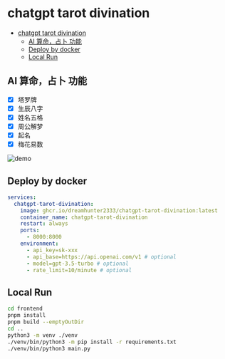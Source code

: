 # chatgpt tarot divination

- [chatgpt tarot divination](#chatgpt-tarot-divination)
  - [AI 算命，占卜 功能](#ai-算命占卜-功能)
  - [Deploy by docker](#deploy-by-docker)
  - [Local Run](#local-run)

## AI 算命，占卜 功能

- [x] 塔罗牌
- [x] 生辰八字
- [x] 姓名五格
- [x] 周公解梦
- [x] 起名
- [x] 梅花易数

![demo](assets/demo.png)

## Deploy by docker

```yaml
services:
  chatgpt-tarot-divination:
    image: ghcr.io/dreamhunter2333/chatgpt-tarot-divination:latest
    container_name: chatgpt-tarot-divination
    restart: always
    ports:
      - 8000:8000
    environment:
      - api_key=sk-xxx
      - api_base=https://api.openai.com/v1 # optional
      - model=gpt-3.5-turbo # optional
      - rate_limit=10/minute # optional
```

## Local Run

```bash
cd frontend
pnpm install
pnpm build --emptyOutDir
cd ..
python3 -m venv ./venv
./venv/bin/python3 -m pip install -r requirements.txt
./venv/bin/python3 main.py
```
